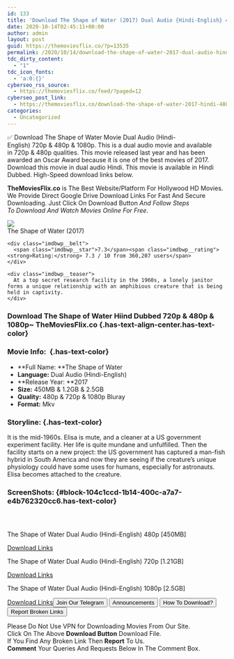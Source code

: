 ```yaml
---
id: 133
title: 'Download The Shape of Water (2017) Dual Audio {Hindi-English} 480p [450MB] || 720p [1.2GB] || 1080p [2.5GB]'
date: 2020-10-14T02:45:11+00:00
author: admin
layout: post
guid: https://themoviesflix.co/?p=13535
permalink: /2020/10/14/download-the-shape-of-water-2017-dual-audio-hindi-english-480p-450mb-720p-1-2gb-1080p-2-5gb/
tdc_dirty_content:
  - "1"
tdc_icon_fonts:
  - 'a:0:{}'
cyberseo_rss_source:
  - https://themoviesflix.co/feed/?paged=12
cyberseo_post_link:
  - https://themoviesflix.co/download-the-shape-of-water-2017-hindi-480p-720p-1080p/
categories:
  - Uncategorized
---
```

✅&nbsp;Download&nbsp;The Shape of Water&nbsp;Movie&nbsp;Dual Audio&nbsp;(Hindi-English)&nbsp;720p&nbsp;&&nbsp;480p&nbsp;& 1080p. This is&nbsp;a&nbsp;dual audio&nbsp;movie and available in&nbsp;720p&nbsp;&&nbsp;480p&nbsp;qualities. This movie released last year and has been awarded an Oscar Award because it is one of the best movies of 2017. Download this movie in dual audio Hindi. This movie is available in Hindi Dubbed. High-Speed download links below.

<p class="has-text-align-left">
  <strong>TheMoviesFlix.co</strong>&nbsp;is The Best Website/Platform For Hollywood HD Movies. We Provide Direct Google Drive Download Links For Fast And Secure Downloading. Just Click On Download Button&nbsp;<em>And Follow Steps To&nbsp;Download And Watch Movies Online For Free</em>.
</p>

<div class="imdbwp imdbwp--movie dark">
  <div class="imdbwp__thumb">
    <a class="imdbwp__link" target="_blank" title="The Shape of Water" href="https://www.imdb.com/title/tt5580390/" rel="nofollow noopener noreferrer"><img class="imdbwp__img" src="https://m.media-amazon.com/images/M/MV5BNGNiNWQ5M2MtNGI0OC00MDA2LWI5NzEtMmZiYjVjMDEyOWYzXkEyXkFqcGdeQXVyMjM4NTM5NDY@._V1_SX300.jpg" /></a>
  </div>
  
  <div class="imdbwp__content">
    <div class="imdbwp__header">
      <span class="imdbwp__title">The Shape of Water</span> (2017)
    </div>
    
    <div class="imdbwp__belt">
      <span class="imdbwp__star">7.3</span><span class="imdbwp__rating"><strong>Rating:</strong> 7.3 / 10 from 360,207 users</span>
    </div>
    
    <div class="imdbwp__teaser">
      At a top secret research facility in the 1960s, a lonely janitor forms a unique relationship with an amphibious creature that is being held in captivity.
    </div>
  </div>
</div>

### Download The Shape of Water Hiind Dubbed 720p & 480p & 1080p~ TheMoviesFlix.co {.has-text-align-center.has-text-color}

### Movie Info:&nbsp; {.has-text-color}

  * **Full Name:&nbsp;**The Shape of Water
  * **Language:**&nbsp;Dual Audio (Hindi-English)
  * **Release Year:&nbsp;**2017
  * **Size:**&nbsp;450MB & 1.2GB & 2.5GB
  * **Quality:**&nbsp;480p & 720p & 1080p Bluray
  * **Format:**&nbsp;Mkv

### Storyline: {.has-text-color}

It is the mid-1960s. Elisa is mute, and a cleaner at a US government experiment facility. Her life is quite mundane and unfulfilled. Then the facility starts on a new project: the US government has captured a man-fish hybrid in South America and now they are seeing if the creature’s unique physiology could have some uses for humans, especially for astronauts. Elisa becomes attached to the creature.

### ScreenShots: {#block-104c1ccd-1b14-400c-a7a7-e4b762320cc6.has-text-color}

<div class="wp-block-image">
  <figure class="aligncenter"><img src="https://i.imgur.com/2AL1Xp0.png" alt /></figure>
</div>

<div class="wp-block-image">
  <figure class="aligncenter"><img src="https://i.imgur.com/eVwekJ7.png" alt /></figure>
</div>

<div class="wp-block-image">
  <figure class="aligncenter"><img src="https://i.imgur.com/APHaWZb.jpg" alt /></figure>
</div>

<p class="has-text-align-center has-text-color has-medium-font-size">
  The Shape of Water Dual Audio (Hindi-English) 480p [450MB]
</p>

<span class="mb-center maxbutton-3-center"><span class="maxbutton-3-container mb-container"><a class="maxbutton-3 maxbutton maxbutton-post-button" target="_blank" rel="nofollow noopener noreferrer" href="https://coinquint.com/a13388/"><span class="mb-text">Download Links</span></a></span></span>

<p class="has-text-align-center has-text-color has-medium-font-size">
  The Shape of Water Dual Audio (Hindi-English) 720p [1.21GB]
</p>

<span class="mb-center maxbutton-3-center"><span class="maxbutton-3-container mb-container"><a class="maxbutton-3 maxbutton maxbutton-post-button" target="_blank" rel="nofollow noopener noreferrer" href="https://coinquint.com/a13390/"><span class="mb-text">Download Links</span></a></span></span>

<p class="has-text-align-center has-text-color has-medium-font-size">
  The Shape of Water Dual Audio (Hindi-English) 1080p [2.5GB]
</p>

<span class="mb-center maxbutton-3-center"><span class="maxbutton-3-container mb-container"><a class="maxbutton-3 maxbutton maxbutton-post-button" target="_blank" rel="nofollow noopener noreferrer" href="https://coinquint.com/a13392/"><span class="mb-text">Download Links</span></a></span></span><a href="https://t.me/themoviesflixcom" target="_blank" data-wpel-link="external" rel="nofollow external noopener noreferrer"><button class="button button5">Join Our Telegram</button></a> <a href="https://themoviesflix.co/download-the-shape-of-water-2017-hindi-480p-720p-1080p/#" target="_blank" data-wpel-link="external" rel="nofollow external noopener noreferrer"><button class="button button5">Announcements</button></a> <a href="https://themoviesflix.com/how-to-download/" target="_blank" data-wpel-link="external" rel="nofollow external noopener noreferrer"><button class="button button5">How To Download?</button></a> <a href="https://themoviesflix.co/download-the-shape-of-water-2017-hindi-480p-720p-1080p/#" target="_blank" data-wpel-link="external" rel="nofollow external noopener noreferrer"><button class="button button5">Report Broken Links</button></a> 

<div class="alert alert-danger">
  Please Do Not Use VPN for Downloading Movies From Our Site.
</div>

<div class="alert alert-success">
  Click On The Above <strong>Download Button</strong> Download File.
</div>

<div class="alert alert-warning">
  If You Find Any Broken Link Then <strong>Report</strong> To Us.
</div>

<div class="alert alert-info">
  <strong>Comment</strong> Your Queries And Requests Below In The Comment Box.
</div>